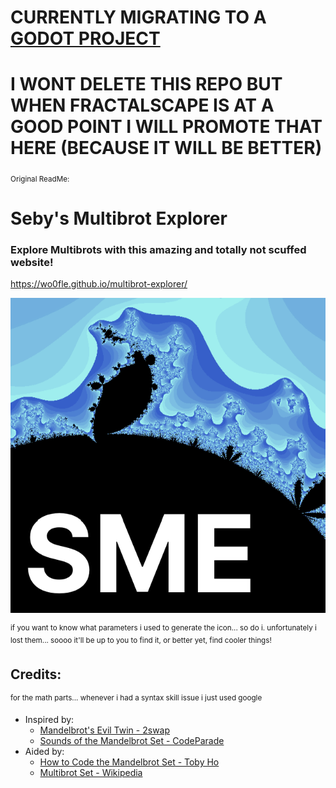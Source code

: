 # CURRENTLY MIGRATING TO A [GODOT PROJECT](https://github.com/Wo0fle/fractalscape)

# I WONT DELETE THIS REPO BUT WHEN FRACTALSCAPE IS AT A GOOD POINT I WILL PROMOTE THAT HERE (BECAUSE IT WILL BE BETTER)

<sub>Original ReadMe:</sub>

# Seby's Multibrot Explorer
 
### Explore Multibrots with this amazing and totally not scuffed website!

https://wo0fle.github.io/multibrot-explorer/

![SME Logo](./icon.png)

<sup>if you want to know what parameters i used to generate the icon... so do i. unfortunately i lost them... soooo it'll be up to you to find it, or better yet, find cooler things!</sup>

## Credits:

<sup>for the math parts... whenever i had a syntax skill issue i just used google</sup>

* Inspired by: 
  * [Mandelbrot's Evil Twin - 2swap](https://www.youtube.com/watch?v=Ed1gsyxxwM0)
  * [Sounds of the Mandelbrot Set - CodeParade](https://www.youtube.com/watch?v=GiAj9WW1OfQ)
* Aided by:
  * [How to Code the Mandelbrot Set - Toby Ho](https://www.youtube.com/playlist?list=PLSq9OFrD2Q3DXbBbW4xjjtW6QjAT8J00H)
  * [Multibrot Set - Wikipedia](https://en.wikipedia.org/wiki/Multibrot_set)
